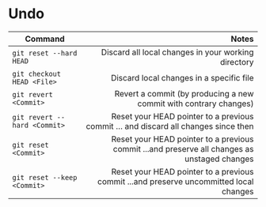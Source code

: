 # Undo
| Command                         | Notes                                                                                         |
| ------------------------------- | ---------------------------------------------------------------------------------------------:|
| `git reset --hard HEAD`         | Discard all local changes in your working directory                                           |
| `git checkout HEAD <File>`      | Discard local changes in a specific file                                                      |
| `git revert <Commit>`           | Revert a commit (by producing a new commit with contrary changes)                             |
| `git revert --hard <Commit>`    | Reset your HEAD pointer to a previous commit … and discard all changes since then             |
| `git reset <Commit>`            | Reset your HEAD pointer to a previous commit ...and preserve all changes as unstaged changes  | 
| `git reset --keep <Commit>`     | Reset your HEAD pointer to a previous commit ...and preserve uncommitted local changes        |

